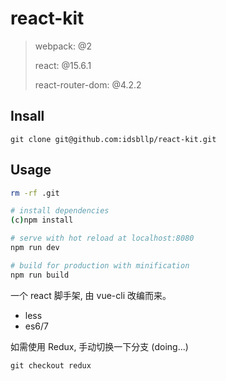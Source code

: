 # react-kit

> webpack: @2
>
> react: @15.6.1
>
> react-router-dom: @4.2.2

## Insall

```
git clone git@github.com:idsbllp/react-kit.git
```

## Usage

``` bash
rm -rf .git

# install dependencies
(c)npm install

# serve with hot reload at localhost:8080
npm run dev

# build for production with minification
npm run build

```

一个 react 脚手架, 由 vue-cli 改编而来。 

+ less
+ es6/7


如需使用 Redux, 手动切换一下分支 (doing...)
```
git checkout redux
```
